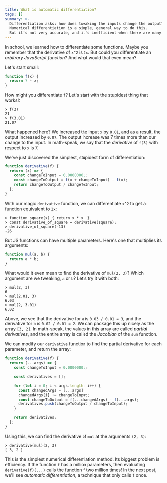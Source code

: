 ```yaml
---
title: What is automatic differentiation?
tags: []
summary: >-
  Differentiation asks: how does tweaking the inputs change the output?
  Numerical differentiation is a simple, general way to do this.
  But it's not very accurate, and it's inefficient when there are many inputs.
---
```


In school, we learned how to differentiate some functions.
Maybe you remember that the derivative of `x^2` is `2x`.
But could you differentiate an _arbitrary JavaScript function_?
And what would that even mean?

Let's start small:

```js
function f(x) {
  return 7 * x;
}
```

How might you differentiate `f`?
Let's start with the stupidest thing that works!:

```
> f(3)
21
> f(3.01)
21.07
```

What happened here?
We increased the input `x` by `0.01`,
and as a result, the output increased by `0.07`.
The output increase was 7 times more than our change to the input.
In math-speak, we say that the _derivative_ of `f(3)` with respect to `x` is 7.

We've just discovered the simplest, stupidest form of differentiation:

```js
function derivative(f) {
  return (x) => {
    const changeToInput = 0.00000001;
    const changeToOutput = f(x + changeToInput) - f(x);
    return changeToOutput / changeToInput;
  };
}
```

With our magic `derivative` function,
we can differentiate `x^2` to get a function equivalent to `2x`:

```
> function square(x) { return x * x; }
> const derivative_of_square = derivative(square);
> derivative_of_square(-13)
-26
```

But JS functions can have multiple parameters.
Here's one that multiplies its arguments:

```js
function mul(a, b) {
  return a * b;
}
```

What would it even mean to find the derivative of `mul(2, 3)`?
Which argument are we tweaking, `a` or `b`?
Let's try it with both:

```
> mul(2, 3)
6
> mul(2.01, 3)
6.03
> mul(2, 3.01)
6.02
```

Above, we see that the derivative for `a` is `0.03 / 0.01 = 3`,
and the derivative for `b` is `0.02 / 0.01 = 2`.
We can package this up nicely as the array `[3, 2]`.
In math-speak, the values in this array are called _partial derivatives_,
and the entire array is called the _Jacobian_ of the `sum` function.

We can modify our `derivative` function to
find the partial derivative for each parameter,
and return the array:

```js
function derivative(f) {
  return (...args) => {
    const changeToInput = 0.00000001;

    const derivatives = [];

    for (let i = 0; i < args.length; i++) {
      const changedArgs = [...args];
      changedArgs[i] += changeToInput;
      const changeToOutput = f(...changedArgs) - f(...args);
      derivatives.push(changeToOutput / changeToInput);
    }

    return derivatives;
  };
}
```

Using this, we can find the derivative of `mul` at the arguments `(2, 3)`:

```
> derivative(mul)(2, 3)
[ 3, 2 ]
```

This is the simplest numerical differentiation method.
Its biggest problem is efficiency.
If the function `f` has a million parameters,
then evaluating `derivative(f)(...)` calls the function `f` two million times!
In the next post, we'll see _automatic differentiation_,
a technique that only calls `f` once.
